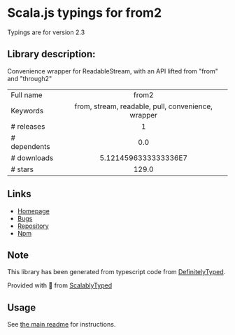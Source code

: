 
# Scala.js typings for from2

Typings are for version 2.3

## Library description:
Convenience wrapper for ReadableStream, with an API lifted from "from" and "through2"

|                    |                 |
| ------------------ | :-------------: |
| Full name          | from2 |
| Keywords           | from, stream, readable, pull, convenience, wrapper |
| # releases         | 1 |
| # dependents       | 0.0 |
| # downloads        | 5.1214596333333336E7 |
| # stars            | 129.0 |

## Links
- [Homepage](https://github.com/hughsk/from2)
- [Bugs](https://github.com/hughsk/from2/issues)
- [Repository](https://github.com/hughsk/from2)
- [Npm](https://www.npmjs.com/package/from2)
    


## Note
This library has been generated from typescript code from [DefinitelyTyped](https://definitelytyped.org).

Provided with :purple_heart: from [ScalablyTyped](https://github.com/oyvindberg/ScalablyTyped)

## Usage
See [the main readme](../../readme.md) for instructions.


